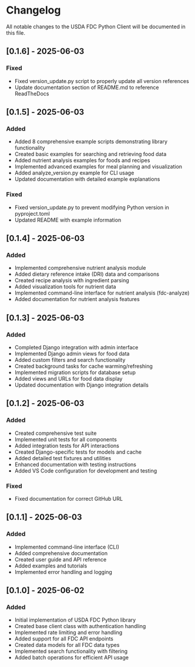 # Changelog

All notable changes to the USDA FDC Python Client will be documented in this file.

## [0.1.6] - 2025-06-03

### Fixed
- Fixed version_update.py script to properly update all version references
- Update documentation section of README.md to reference ReadTheDocs

## [0.1.5] - 2025-06-03

### Added
- Added 8 comprehensive example scripts demonstrating library functionality
- Created basic examples for searching and retrieving food data
- Added nutrient analysis examples for foods and recipes
- Implemented advanced examples for meal planning and visualization
- Added analyze_version.py example for CLI usage
- Updated documentation with detailed example explanations

### Fixed
- Fixed version_update.py to prevent modifying Python version in pyproject.toml
- Updated README with example information

## [0.1.4] - 2025-06-03

### Added
- Implemented comprehensive nutrient analysis module
- Added dietary reference intake (DRI) data and comparisons
- Created recipe analysis with ingredient parsing
- Added visualization tools for nutrient data
- Implemented command-line interface for nutrient analysis (fdc-analyze)
- Added documentation for nutrient analysis features

## [0.1.3] - 2025-06-03

### Added
- Completed Django integration with admin interface
- Implemented Django admin views for food data
- Added custom filters and search functionality
- Created background tasks for cache warming/refreshing
- Implemented migration scripts for database setup
- Added views and URLs for food data display
- Updated documentation with Django integration details

## [0.1.2] - 2025-06-03

### Added
- Created comprehensive test suite
- Implemented unit tests for all components
- Added integration tests for API interactions
- Created Django-specific tests for models and cache
- Added detailed test fixtures and utilities
- Enhanced documentation with testing instructions
- Added VS Code configuration for development and testing

### Fixed
- Fixed documentation for correct GitHub URL

## [0.1.1] - 2025-06-03

### Added
- Implemented command-line interface (CLI)
- Added comprehensive documentation
- Created user guide and API reference
- Added examples and tutorials
- Implemented error handling and logging

## [0.1.0] - 2025-06-02

### Added
- Initial implementation of USDA FDC Python library
- Created base client class with authentication handling
- Implemented rate limiting and error handling
- Added support for all FDC API endpoints
- Created data models for all FDC data types
- Implemented search functionality with filtering
- Added batch operations for efficient API usage